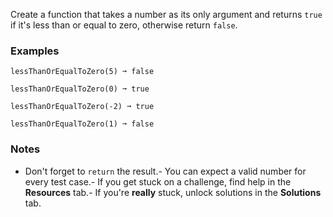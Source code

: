 
Create a function that takes a number as its only argument and returns `true` if it's less than or equal to zero, otherwise return `false`.

### Examples

```
lessThanOrEqualToZero(5) ➞ false

lessThanOrEqualToZero(0) ➞ true

lessThanOrEqualToZero(-2) ➞ true

lessThanOrEqualToZero(1) ➞ false
```

### Notes
- Don't forget to `return` the result.- You can expect a valid number for every test case.- If you get stuck on a challenge, find help in the **Resources** tab.- If you're **really** stuck, unlock solutions in the **Solutions** tab.